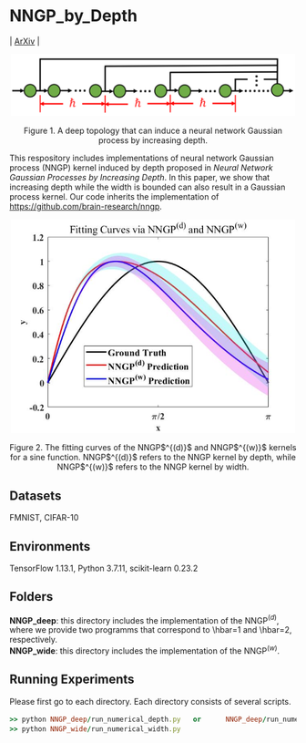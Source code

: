 # NNGP_by_Depth
| [ArXiv](https://arxiv.org/pdf/2108.12862.pdf) |

<p align="center">
  <img width="500" src="https://github.com/FengleiFan/NNGP_by_Depth/blob/main/NetworkStructure.png">
</p>
<p align="center">
  Figure 1. A deep topology that can induce a neural network Gaussian process by increasing depth.
</p>

This respository includes implementations of neural network Gaussian process (NNGP) kernel induced by depth proposed in *Neural Network Gaussian Processes by Increasing Depth*. In this paper, we show that increasing depth while the width is bounded can also result in a Gaussian process kernel. Our code inherits the implementation of https://github.com/brain-research/nngp. 



<p align="center">
  <img width="500" src="https://github.com/FengleiFan/NNGP_by_Depth/blob/main/Fitting.jpg">
</p>

<p align="center">
  Figure 2. The fitting curves of the NNGP$^{(d)}$ and NNGP$^{(w)}$ kernels for a sine function. NNGP$^{(d)}$ refers to the NNGP kernel by depth, while NNGP$^{(w)}$ refers to the NNGP kernel by width.
</p>



## Datasets
FMNIST, CIFAR-10

## Environments
TensorFlow 1.13.1, Python 3.7.11, scikit-learn 0.23.2 

## Folders 
**NNGP_deep**: this directory includes the implementation of the NNGP$^{(d)}$, where we provide two programms that correspond to \hbar=1 and \hbar=2, respectively. <br/>
**NNGP_wide**: this directory includes the implementation of the NNGP$^{(w)}$. <br/>



## Running Experiments

Please first go to each directory. Each directory consists of several scripts.  

```ruby
>> python NNGP_deep/run_numerical_depth.py   or      NNGP_deep/run_numerical_depth_hbar_2.py  
>> python NNGP_wide/run_numerical_width.py           
```


